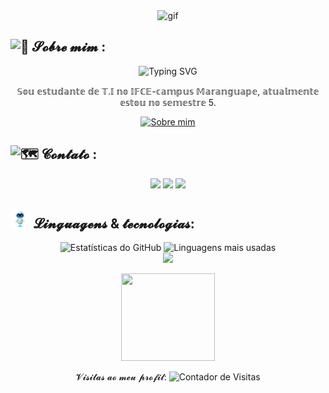 <div align="center">
    <img src="https://media4.giphy.com/media/lBbBus2vlRT1i8rDEL/giphy.gif?cid=6c09b952tu3e4khqlekc9vbyirni5ln8007enlj6e6zwskdk&ep=v1_internal_gif_by_id&rid=giphy.gif&ct=s" alt="gif" width="99" height="99">
</div>
<h2><img src="https://fonts.gstatic.com/s/e/notoemoji/latest/1f4ab/512.webp" alt="💫" width="32" height="32"> 𝓢𝓸𝓫𝓻𝓮 𝓶𝓲𝓶 :</h2>
<p align="center">
  <img src="https://readme-typing-svg.demolab.com/?lines=Ola,+bem+vindo+ao+meu+git!;Sou+Rayane+Sousa+muito+prazer!;&font=Pacifico&center=true&width=380&height=50&duration=4000&pause=1000&color=F75C7E" alt="Typing SVG">
</p>
<p align="center">𝕊𝕠𝕦 𝕖𝕤𝕥𝕦𝕕𝕒𝕟𝕥𝕖 𝕕𝕖 𝕋.𝕀 𝕟𝕠 𝕀𝔽ℂ𝔼-𝕔𝕒𝕞𝕡𝕦𝕤 𝕄𝕒𝕣𝕒𝕟𝕘𝕦𝕒𝕡𝕖, 𝕒𝕥𝕦𝕒𝕝𝕞𝕖𝕟𝕥𝕖 𝕖𝕤𝕥𝕠𝕦 𝕟𝕠 𝕤𝕖𝕞𝕖𝕤𝕥𝕣𝕖 5.</p>
<div align="center">
    <a href="https://ydvtim.github.io/sobremim/" target="_blank">
  <img src="https://img.shields.io/badge/Album_de_fotos%20-%23333?style=for-the-badge&labelColor=333333&logo=butterfly&logoColor=white" alt="Sobre mim">
</a>
</div>

<h2><img src="https://fonts.gstatic.com/s/e/notoemoji/latest/1f30d/512.webp" alt="🗺️" width="32" height="32"> 𝓒𝓸𝓷𝓽𝓪𝓽𝓸 :</h2>

<p align="center">
    <a href = "mailto: rayanesousa@aluno.ifce.edu.br"><img src="https://img.shields.io/badge/-Gmail-%23333?style=for-the-badge&logo=gmail&logoColor=white" target="_blank"></a>
 <a href="https://www.instagram.com/rayanesousa20.25?igsh=MXFlM3JmeGN0cHEyNQ=="><img src="https://img.shields.io/badge/Instagram-E4405F?style=for-the-badge&logo=instagram&logoColor=white"/></a>
<a href="https://www.linkedin.com/in/rayane-sousa-51ba20268?utm_source=share&utm_campaign=share_via&utm_content=profile&utm_medium=android_app" target="_blank">
    <img src="https://img.shields.io/badge/LinkedIn-0077B5?style=for-the-badge&logo=linkedin&logoColor=white"></a>
</p>

<h2> <img src="https://github.com/Ydvtim/gifs/blob/main/3be2f445535301ebc8d739576ce8b3-unscreen.gif" alt="👩🏽‍💻"width="32" height="32"> 𝓛𝓲𝓷𝓰𝓾𝓪𝓰𝓮𝓷𝓼 & 𝓽𝓮𝓬𝓷𝓸𝓵𝓸𝓰𝓲𝓪𝓼:</h2>
<div align="center">
  <img src="https://github-readme-stats.vercel.app/api?username=Ydvtim&show_icons=true&hide_title=true&theme=dracula&title_color=ff79c6&icon_color=ff79c6&text_color=ffb6c1&bg_color=000000&cache_seconds=1" alt="Estatísticas do GitHub" style="display: inline-block; width: 89; max-width: 89;"/>
  
  <img src="https://github-readme-stats.vercel.app/api/top-langs/?username=Ydvtim&layout=compact&langs_count=5&title_color=ffc0cb&text_color=ffc0cb&bg_color=000000&cache_seconds=1" alt="Linguagens mais usadas" style="display: inline-block; width: 89; max-width: 89;"/>
</div>
<div align="center">
  <img src="https://skillicons.dev/icons?i=vscode,python,javascript,cpp,c,arduino,github,eclipse,mysql,html,java,css,django&theme=dark"/>
</div>
<p align="center">
  <img src="https://media4.giphy.com/media/drXjWYTyh0eg79TeEl/giphy.gif?cid=6c09b9525tozfnezrm3l1um98h8wxf4ii4wfqc0dvidsbfxo&ep=v1_internal_gif_by_id&rid=giphy.gif&ct=s" width="150" height="140"> 
</p>
    <p align="center">𝓥𝓲𝓼𝓲𝓽𝓪𝓼 𝓪𝓸 𝓶𝓮𝓾 𝓹𝓻𝓸𝓯𝓲𝓵:
  <img src="https://profile-counter.glitch.me/Ydvtim/count.svg" alt="Contador de Visitas">
    </p>

